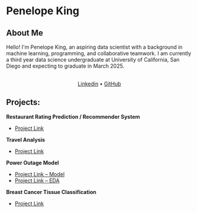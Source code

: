 <style> .table-wrapper { overflow-x: scroll; } </style>
# Penelope King

## About Me
Hello! I'm Penelope King, an aspiring data scientist with a background in machine learning, programming, and collaborative teamwork. I am currently a third year data science undergraduate at University of California, San Diego and expecting to graduate in March 2025.

<div align="center">
  <br>
  <a href="https://www.linkedin.com/in/penelopeking">Linkedin</a>
  •
  <a href="https://github.com/PenelopeKing">GitHub</a>
  <br>
  </div>
  
## Projects: 
**Restaurant Rating Prediction / Recommender System**
* [Project Link](https://drive.google.com/file/d/1hPbwxCA0s6dhh3w1OPSqWd2b3721-QjR/view?usp=sharing)


**Travel Analysis**
* [Project Link](https://github.com/PenelopeKing/travel-analysis/)


**Power Outage Model**
* [Project Link – Model](https://penelopeking.github.io/power-outage-model/)
* [Project Link – EDA](https://garveyjli.github.io/power_outage_data_exploration/)


**Breast Cancer Tissue Classification**
* [Project Link](https://docs.google.com/document/d/1YcNiUjA0fLrgGRng0sdIQNWT0nPjU5gPZf15jxc1vWk/edit?usp=sharing)



